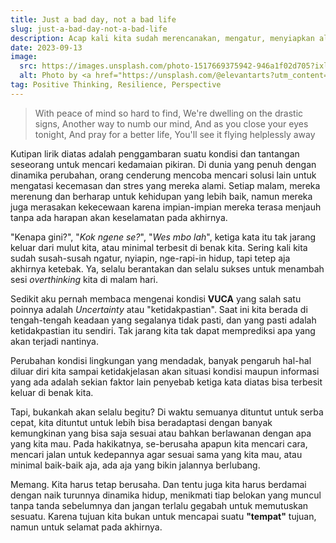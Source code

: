 ```yaml
---
title: Just a bad day, not a bad life
slug: just-a-bad-day-not-a-bad-life
description: Acap kali kita sudah merencanakan, mengatur, menyiapkan alur terbaik hidup kita. Namun...
date: 2023-09-13
image:
  src: https://images.unsplash.com/photo-1517669375942-946a1f02d705?ixlib=rb-4.0.3&ixid=M3wxMjA3fDB8MHxwaG90by1wYWdlfHx8fGVufDB8fHx8fA%3D%3D
  alt: Photo by <a href="https://unsplash.com/@elevantarts?utm_content=creditCopyText&utm_medium=referral&utm_source=unsplash">christopher lemercier</a> on <a href="https://unsplash.com/photos/man-sitting-on-chair-covering-his-eyes-12yvdCiLaVE?utm_content=creditCopyText&utm_medium=referral&utm_source=unsplash">Unsplash</a>
tag: Positive Thinking, Resilience, Perspective
---
```


> With peace of mind so hard to find, We're dwelling on the drastic signs, Another way to numb our mind, And as you close your eyes tonight, And pray for a better life, You'll see it flying helplessly away

Kutipan lirik diatas adalah penggambaran suatu kondisi dan tantangan seseorang untuk mencari kedamaian pikiran. Di dunia yang penuh dengan dinamika perubahan, orang cenderung mencoba mencari solusi lain untuk mengatasi kecemasan dan stres yang mereka alami. Setiap malam, mereka merenung dan berharap untuk kehidupan yang lebih baik, namun mereka juga merasakan kekecewaan karena impian-impian mereka terasa menjauh tanpa ada harapan akan keselamatan pada akhirnya.

"Kenapa gini?", "_Kok ngene se?_", "_Wes mbo lah_", ketiga kata itu tak jarang keluar dari mulut kita, atau minimal terbesit di benak kita. Sering kali kita sudah susah-susah ngatur, nyiapin, nge-rapi-in hidup, tapi tetep aja akhirnya ketebak. Ya, selalu berantakan dan selalu sukses untuk menambah sesi _overthinking_ kita di malam hari.

Sedikit aku pernah membaca mengenai kondisi **VUCA** yang salah satu poinnya adalah _Uncertainty_ atau "ketidakpastian". Saat ini kita berada di tengah-tengah keadaan yang segalanya tidak pasti, dan yang pasti adalah ketidakpastian itu sendiri. Tak jarang kita tak dapat memprediksi apa yang akan terjadi nantinya.

Perubahan kondisi lingkungan yang mendadak, banyak pengaruh hal-hal diluar diri kita sampai ketidakjelasan akan situasi kondisi maupun informasi yang ada adalah sekian faktor lain penyebab ketiga kata diatas bisa terbesit keluar di benak kita.

Tapi, bukankah akan selalu begitu? Di waktu semuanya dituntut untuk serba cepat, kita dituntut untuk lebih bisa beradaptasi dengan banyak kemungkinan yang bisa saja sesuai atau bahkan berlawanan dengan apa yang kita mau. Pada hakikatnya, se-berusaha apapun kita mencari cara, mencari jalan untuk kedepannya agar sesuai sama yang kita mau, atau minimal baik-baik aja, ada aja yang bikin jalannya berlubang.

Memang. Kita harus tetap berusaha. Dan tentu juga kita harus berdamai dengan naik turunnya dinamika hidup, menikmati tiap belokan yang muncul tanpa tanda sebelumnya dan jangan terlalu gegabah untuk memutuskan sesuatu. Karena tujuan kita bukan untuk mencapai suatu **"tempat"** tujuan, namun untuk selamat pada akhirnya.
